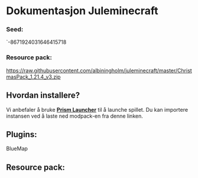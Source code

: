 # Dokumentasjon Juleminecraft

### Seed:
`-8671924031646415718

### Resource pack:
https://raw.githubusercontent.com/albiningholm/juleminecraft/master/ChristmasPack_1.21.4_v3.zip



## Hvordan installere?

Vi anbefaler å bruke **[Prism Launcher](https://prismlauncher.org/)** til å launche spillet. Du kan importere instansen ved å laste ned modpack-en fra denne linken.

## Plugins:

BlueMap

## Resource pack:

